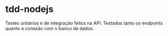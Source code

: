 # tdd-nodejs
Testes unitários e de integração feitos na API. Testados tanto os endpoints quanto a conexão com o banco de dados.

